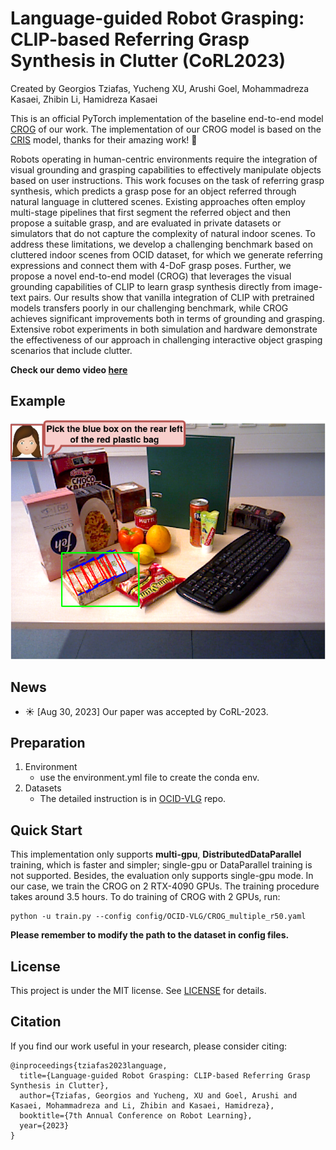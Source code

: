 # Language-guided Robot Grasping: CLIP-based Referring Grasp Synthesis in Clutter (CoRL2023)

Created by Georgios Tziafas, Yucheng XU, Arushi Goel, Mohammadreza Kasaei, Zhibin Li, Hamidreza Kasaei

This is an official PyTorch implementation of the baseline end-to-end model [CROG](https://arxiv.org/abs/2311.05779) of our work. The implementation of our CROG model is based on the [CRIS](https://github.com/DerrickWang005/CRIS.pytorch) model, thanks for their amazing work! :beers:

Robots operating in human-centric environments require the integration of visual grounding and grasping capabilities to effectively manipulate objects based on user instructions. This work focuses on the task of referring grasp synthesis, which predicts a grasp pose for an object referred through natural language in cluttered scenes. Existing approaches often employ multi-stage pipelines that first segment the referred object and then propose a suitable grasp, and are evaluated in private datasets or simulators that do not capture the complexity of natural indoor scenes. To address these limitations, we develop a challenging benchmark based on cluttered indoor scenes from OCID dataset, for which we generate referring expressions and connect them with 4-DoF grasp poses. Further, we propose a novel end-to-end model (CROG) that leverages the visual grounding capabilities of CLIP to learn grasp synthesis directly from image-text pairs. Our results show that vanilla integration of CLIP with pretrained models transfers poorly in our challenging benchmark, while CROG achieves significant improvements both in terms of grounding and grasping. Extensive robot experiments in both simulation and hardware demonstrate the effectiveness of our approach in challenging interactive object grasping scenarios that include clutter.


**Check our demo video [here](https://www.youtube.com/watch?v=D3auLBUX-EM&t=5s)**

## Example
<p align="center">
  <img src="media/example.png" width="600">
</p>


## News
- :sunny: [Aug 30, 2023] Our paper was accepted by CoRL-2023.


## Preparation

1. Environment
   - use the environment.yml file to create the conda env.
2. Datasets
   - The detailed instruction is in [OCID-VLG](https://github.com/gtziafas/OCID-VLG) repo.

## Quick Start

This implementation only supports **multi-gpu**, **DistributedDataParallel** training, which is faster and simpler; single-gpu or DataParallel training is not supported. Besides, the evaluation only supports single-gpu mode. In our case, we train the CROG on 2 RTX-4090 GPUs. The training procedure takes around 3.5 hours. To do training of CROG with 2 GPUs, run:

```
python -u train.py --config config/OCID-VLG/CROG_multiple_r50.yaml
```

**Please remember to modify the path to the dataset in config files.**


## License

This project is under the MIT license. See [LICENSE](LICENSE) for details.

## Citation
If you find our work useful in your research, please consider citing:
```
@inproceedings{tziafas2023language,
  title={Language-guided Robot Grasping: CLIP-based Referring Grasp Synthesis in Clutter},
  author={Tziafas, Georgios and Yucheng, XU and Goel, Arushi and Kasaei, Mohammadreza and Li, Zhibin and Kasaei, Hamidreza},
  booktitle={7th Annual Conference on Robot Learning},
  year={2023}
}
```
